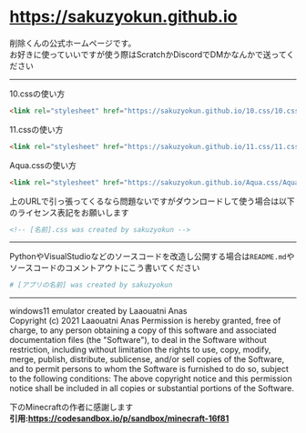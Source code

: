 # https://sakuzyokun.github.io  
削除くんの公式ホームページです。  
お好きに使っていいですが使う際はScratchかDiscordでDMかなんかで送ってください  
***
10.cssの使い方  
```html
<link rel="stylesheet" href="https://sakuzyokun.github.io/10.css/10.css">
```  
11.cssの使い方
```html
<link rel="stylesheet" href="https://sakuzyokun.github.io/11.css/11.css">
```
Aqua.cssの使い方
```html
<link rel="stylesheet" href="https://sakuzyokun.github.io/Aqua.css/Aqua.css">
```
  
上のURLで引っ張ってくるなら問題ないですがダウンロードして使う場合は以下のライセンス表記をお願いします  
```html
<!-- [名前].css was created by sakuzyokun -->
```
***
PythonやVisualStudioなどのソースコードを改造し公開する場合は``README.md``やソースコードのコメントアウトにこう書いてください
```py
# [アプリの名前] was created by sakuzyokun
```  
***
windows11 emulator created by Laaouatni Anas  
Copyright (c) 2021 Laaouatni Anas
Permission is hereby granted, free of charge, to any person obtaining a copy of this software and associated documentation files (the "Software"), to deal in the Software without restriction, including without limitation the rights to use, copy, modify, merge, publish, distribute, sublicense, and/or sell copies of the Software, and to permit persons to whom the Software is furnished to do so, subject to the following conditions: The above copyright notice and this permission notice shall be included in all copies or substantial portions of the Software.

下のMinecraftの作者に感謝します  
**引用:https://codesandbox.io/p/sandbox/minecraft-16f81**
